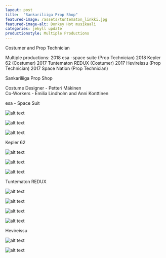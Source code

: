 ```yaml
---
layout: post
title:  "Sankariliiga Prop Shop"
featured-image: /assets/tuntematon_linkki.jpg
featured-image-alt: Donkey Hot musikaali 
categories: jekyll update
productionstyle: Multiple Productions
---
```

Costumer and Prop Technician

Multiple productions:
 2018 esa -space suite (Prop Technician)
 2018 Kepler 62 (Costumer)
 2017 Tuntematon REDUX (Costumer)
 2017 Hevireissu (Prop Technician)
 2017 Space Nation (Prop Technician)

Sankariliiga Prop Shop

  Costume Designer - Petteri Mäkinen  
  Co-Workers - Emilia Lindholm and Anni Konttinen  

esa - Space Suit

![alt text](/assets/projects/liiga1.jpg)

![alt text](/assets/projects/liiga2.jpg)

![alt text](/assets/projects/liiga3.jpg)

Kepler 62

![alt text](/assets/projects/liiga4.jpg)

![alt text](/assets/projects/liiga5.jpg)

![alt text](/assets/projects/liiga6.jpg)

Tuntematon REDUX

![alt text](/assets/projects/liiga7.jpg)

![alt text](/assets/projects/liiga8.jpg)

![alt text](/assets/projects/liiga9.jpg)

![alt text](/assets/projects/liiga10.jpg)

Hevireissu

![alt text](/assets/projects/liiga11.jpg)

![alt text](/assets/projects/liiga12.jpg)